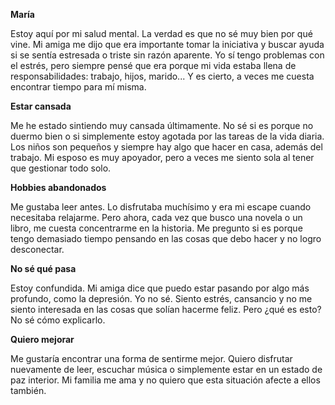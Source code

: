 **María**

Estoy aquí por mi salud mental. La verdad es que no sé muy bien por qué vine. Mi amiga me dijo que era importante tomar la iniciativa y buscar ayuda si se sentía estresada o triste sin razón aparente. Yo sí tengo problemas con el estrés, pero siempre pensé que era porque mi vida estaba llena de responsabilidades: trabajo, hijos, marido... Y es cierto, a veces me cuesta encontrar tiempo para mí misma.

**Estar cansada**

Me he estado sintiendo muy cansada últimamente. No sé si es porque no duermo bien o si simplemente estoy agotada por las tareas de la vida diaria. Los niños son pequeños y siempre hay algo que hacer en casa, además del trabajo. Mi esposo es muy apoyador, pero a veces me siento sola al tener que gestionar todo solo.

**Hobbies abandonados**

Me gustaba leer antes. Lo disfrutaba muchísimo y era mi escape cuando necesitaba relajarme. Pero ahora, cada vez que busco una novela o un libro, me cuesta concentrarme en la historia. Me pregunto si es porque tengo demasiado tiempo pensando en las cosas que debo hacer y no logro desconectar.

**No sé qué pasa**

Estoy confundida. Mi amiga dice que puedo estar pasando por algo más profundo, como la depresión. Yo no sé. Siento estrés, cansancio y no me siento interesada en las cosas que solían hacerme feliz. Pero ¿qué es esto? No sé cómo explicarlo.

**Quiero mejorar**

Me gustaría encontrar una forma de sentirme mejor. Quiero disfrutar nuevamente de leer, escuchar música o simplemente estar en un estado de paz interior. Mi familia me ama y no quiero que esta situación afecte a ellos también.